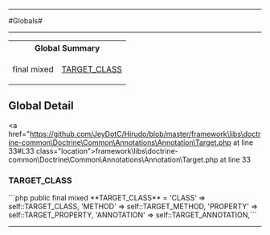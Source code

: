 - - -

#Globals#

- - -

<table id="summary_global" class="title">
<tr><th colspan="2" class="title">Global Summary</th></tr>
<tr>
<td class="nx">final  mixed</td>
<td class="description"><p class="name"><a href="#TARGET_CLASS">TARGET_CLASS</a></p></td>
</tr>
</table>

<h2 id="detail_global">Global Detail</h2>

<a href="https://github.com/JeyDotC/Hirudo/blob/master/framework\libs\doctrine-common\Doctrine\Common\Annotations\Annotation\Target.php at line 33#L33 class="location">framework\libs\doctrine-common\Doctrine\Common\Annotations\Annotation\Target.php at line 33</a>

<h3 id="TARGET_CLASS">TARGET_CLASS</h3>
```php
public final  mixed **TARGET_CLASS** = 'CLASS'       =&gt; self::TARGET_CLASS,
        'METHOD'      =&gt; self::TARGET_METHOD,
        'PROPERTY'    =&gt; self::TARGET_PROPERTY,
        'ANNOTATION'  =&gt; self::TARGET_ANNOTATION,```
<div class="details">
</div>

- - -

